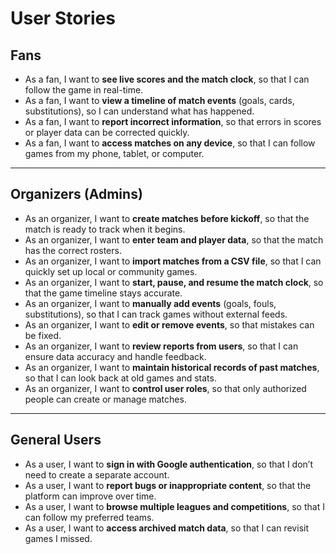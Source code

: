 # User Stories

## Fans

- As a fan, I want to **see live scores and the match clock**, so that I can follow the game in real-time.
- As a fan, I want to **view a timeline of match events** (goals, cards, substitutions), so I can understand what has happened.
- As a fan, I want to **report incorrect information**, so that errors in scores or player data can be corrected quickly.
- As a fan, I want to **access matches on any device**, so that I can follow games from my phone, tablet, or computer.

---

## Organizers (Admins)

- As an organizer, I want to **create matches before kickoff**, so that the match is ready to track when it begins.
- As an organizer, I want to **enter team and player data**, so that the match has the correct rosters.
- As an organizer, I want to **import matches from a CSV file**, so that I can quickly set up local or community games.
- As an organizer, I want to **start, pause, and resume the match clock**, so that the game timeline stays accurate.
- As an organizer, I want to **manually add events** (goals, fouls, substitutions), so that I can track games without external feeds.
- As an organizer, I want to **edit or remove events**, so that mistakes can be fixed.
- As an organizer, I want to **review reports from users**, so that I can ensure data accuracy and handle feedback.
- As an organizer, I want to **maintain historical records of past matches**, so that I can look back at old games and stats.
- As an organizer, I want to **control user roles**, so that only authorized people can create or manage matches.

---

## General Users

- As a user, I want to **sign in with Google authentication**, so that I don’t need to create a separate account.
- As a user, I want to **report bugs or inappropriate content**, so that the platform can improve over time.
- As a user, I want to **browse multiple leagues and competitions**, so that I can follow my preferred teams.
- As a user, I want to **access archived match data**, so that I can revisit games I missed.
